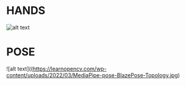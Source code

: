 # HANDS


![alt text](https://mediapipe.dev/images/mobile/hand_landmarks.png)


# POSE

![alt text]((https://learnopencv.com/wp-content/uploads/2022/03/MediaPipe-pose-BlazePose-Topology.jpg)



